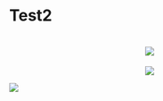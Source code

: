 # Test2
<h1 align="center">
 <img src="https://imgur.com/gallery/qJVEWkg" />
</h1>

<p align="center">
  <img src="https://i.imgur.com/zyDotn2b.jpg">
</p>

![](https://i.imgur.com/qJVEWkg.gif)
